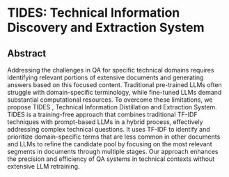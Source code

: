 # TIDES: Technical Information Discovery and Extraction System

## Abstract
Addressing the challenges in QA for specific technical domains requires identifying relevant portions of extensive documents and generating answers based on this focused content. Traditional pre-trained LLMs often struggle with domain-specific terminology, while fine-tuned LLMs demand substantial computational resources. To overcome these limitations, we propose TIDES , Technical Information Distillation and Extraction System. TIDES is a training-free approach that combines traditional TF-IDF techniques with prompt-based LLMs in a hybrid process, effectively addressing complex technical questions. It uses TF-IDF to identify and prioritize domain-specific terms that are less common in other documents and LLMs to refine the candidate pool by focusing on the most relevant segments in documents through multiple stages. Our approach enhances the precision and efficiency of QA systems in technical contexts without extensive LLM retraining.
